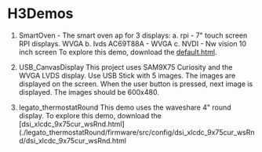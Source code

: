 # H3Demos
1. SmartOven - The smart oven ap for 3 displays:
a. rpi - 7" touch screen RPI displays. WVGA
b. lvds AC69T88A - WVGA 
c. NVDI - Nw vision 10 inch screen
To explore this demo, download the [default.html](./SmartOven/lvdsAC69t88a/legato_smartOven/src/config/default/default.html).


2. USB_CanvasDisplay
This project uses SAM9X75 Curiosity and the WVGA LVDS display. Use USB Stick with 5 images.
The images are displayed on the screen. When the user button is pressed, next image is displayed.
The images should be 600x480.

3. legato_thermostatRound
This demo uses the waveshare 4" round display. To explore this demo, download the [dsi_xlcdc_9x75cur_wsRnd.html](./legato_thermostatRound/firmware/src/config/dsi_xlcdc_9x75cur_wsRnd/dsi_xlcdc_9x75cur_wsRnd.html